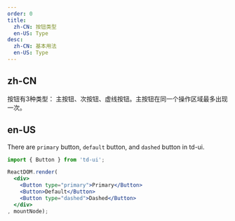 ```yaml
---
order: 0
title:
  zh-CN: 按钮类型
  en-US: Type
desc:
  zh-CN: 基本用法
  en-US: Type
---
```


## zh-CN

按钮有3种类型： 主按钮、次按钮、虚线按钮。主按钮在同一个操作区域最多出现一次。

## en-US

There are `primary` button, `default` button, and `dashed` button in td-ui.

```jsx
import { Button } from 'td-ui';

ReactDOM.render(
  <div>
    <Button type="primary">Primary</Button>
    <Button>Default</Button>
    <Button type="dashed">Dashed</Button>
  </div>
, mountNode);
```
<style>
.td-btn {
  margin: 5px;
}
</style>
